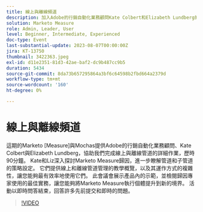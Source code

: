 ```yaml
---
title: 線上與離線頻道
description: 加入Adobe的行銷自動化業務顧問Kate Colbert和Elizabeth Lundberg的行列，深入探討90分鐘的Marketo Measure Attribution線上和離線管道最佳化工作，其中包括策略設定、最佳實務和即時問答。
solution: Marketo Measure
role: Admin, Leader, User
level: Beginner, Intermediate, Experienced
doc-type: Event
last-substantial-update: 2023-08-07T00:00:00Z
jira: KT-13750
thumbnail: 3422363.jpeg
exl-id: d11e2351-81d3-42ae-baf2-dc9b487cc9b5
duration: 5434
source-git-commit: 8da73b657295864a3bf6c64598b2fbd664a2379d
workflow-type: tm+mt
source-wordcount: '160'
ht-degree: 0%

---
```


# 線上與離線頻道

這期的Marketo [Measure]與Mochas提供Adobe的行銷自動化業務顧問、Kate Colbert與Elizabeth Lundberg，協助我們完成線上與離線管道的詳細作業，歷時90分鐘。 Kate和Liz深入探討Marketo Measure歸因，進一步瞭解管道和子管道的策略設定。 它們提供線上和離線管道管理的教學概覽，以及其運作方式的複雜性，讓您能夠最有效率地使用它們。 此會議會展示產品內的示範，並檢閱歸因專家使用的最佳實務，讓您能夠將Marketo Measure執行個體提升到新的境界。 活動以即時問答結束，回答許多先前提交和即時的問題。

>[!VIDEO](https://video.tv.adobe.com/v/3422363/?learn=on)
